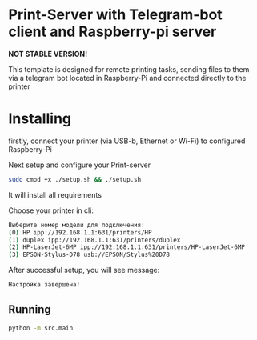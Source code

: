 # Print-Server with Telegram-bot client and Raspberry-pi server

**NOT STABLE VERSION!**

This template is designed for remote printing tasks, sending files to them via a telegram bot located in Raspberry-Pi and connected directly to the printer

# Installing 
firstly, connect your printer (via USB-b, Ethernet or Wi-Fi) to configured Raspberry-Pi 

Next setup and configure your Print-server
```bash 
sudo cmod +x ./setup.sh && ./setup.sh
```
It will install all requirements

Choose your printer in cli:
```bash
Выберите номер модели для подключения:
(0) HP ipp://192.168.1.1:631/printers/HP
(1) duplex ipp://192.168.1.1:631/printers/duplex
(2) HP-LaserJet-6MP ipp://192.168.1.1:631/printers/HP-LaserJet-6MP
(3) EPSON-Stylus-D78 usb://EPSON/Stylus%20D78
```

After successful setup, you will see message:
```bash
Настройка завершена!
```
## Running
```bash
python -m src.main
```

